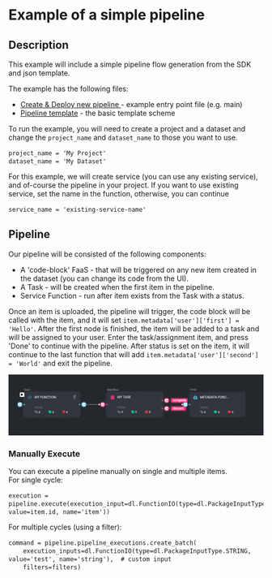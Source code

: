 # Example of a simple pipeline

## Description

This example will include a simple pipeline flow generation from the SDK and json template.

The example has the following files:

* [Create & Deploy new pipeline ](create_pipeline.py) - example entry point file (e.g. main)
* [Pipeline template](pipeline_template.json) - the basic template scheme

To run the example, you will need to create a project and a dataset and change the `project_name` and `dataset_name` to those you want to use.

```
project_name = 'My Project'  
dataset_name = 'My Dataset'
```

For this example, we will create service (you can use any existing service), and of-course the pipeline in your project.
If you want to use existing service, set the name in the function, otherwise, you can continue

```
service_name = 'existing-service-name'
```

## Pipeline

Our pipeline will be consisted of the following components:  
* A 'code-block' FaaS - that will be triggered on any new item created in the dataset (you can change its code from the UI).
* A Task - will be created when the first item in the pipeline.
* Service Function - run after item exists from the Task with a status.

Once an item is uploaded, the pipeline will trigger, the code block will be called with the item, and it will set `item.metadata['user']['first'] = 'Hello'`.
After the first node is finished, the item will be added to a task and will be assigned to your user.
Enter the task/assignment item, and press 'Done' to continue with the pipeline.
After status is set on the item, it will continue to the last function that will add `item.metadata['user']['second'] = 'World'` and exit the pipeline.

![Alt text](../../assets/pipeline_example.png)


### Manually Execute 
You can execute a pipeline manually on single and multiple items.    
For single cycle:
```
execution = pipeline.execute(execution_input=dl.FunctionIO(type=dl.PackageInputType.ITEM, value=item.id, name='item'))
```

For multiple cycles (using a filter):
```
command = pipeline.pipeline_executions.create_batch(
    execution_inputs=dl.FunctionIO(type=dl.PackageInputType.STRING, value='test', name='string'),  # custom input
    filters=filters)
```